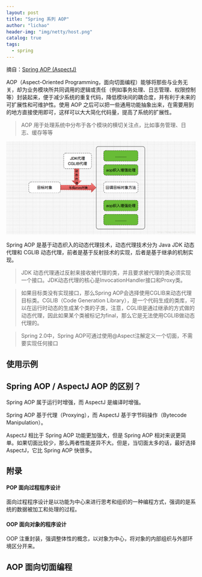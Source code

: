 ```yaml
---
layout: post
title: "Spring 系列 AOP"
author: "lichao"
header-img: "img/netty/host.png"
catalog: true
tags:
  - spring
---
```



摘自：[Spring AOP (AspectJ)](https://blog.csdn.net/javazejian/article/details/56267036)

AOP（Aspect-Oriented Programming，面向切面编程）能够将那些与业务无关，却为业务模块所共同调用的逻辑或责任（例如事务处理、日志管理、权限控制等）封装起来，便于减少系统的重复代码，降低模块间的耦合度，并有利于未来的可扩展性和可维护性。使用 AOP 之后可以把一些通用功能抽象出来，在需要用到的地方直接使用即可，这样可以大大简化代码量，提高了系统的扩展性。

>  AOP 用于处理系统中分布于各个模块的横切关注点，比如事务管理、日志、缓存等等

![dubbo](/img/spring/7.png)


Spring AOP 是基于动态织入的动态代理技术，动态代理技术分为 Java JDK 动态代理和 CGLIB 动态代理，前者是基于反射技术的实现，后者是基于继承的机制实现。

> JDK 动态代理通过反射来接收被代理的类，并且要求被代理的类必须实现一个接口。JDK动态代理的核心是InvocationHandler接口和Proxy类。

> 如果目标类没有实现接口，那么Spring AOP会选择使用CGLIB来动态代理目标类。CGLIB（Code Generation Library），是一个代码生成的类库，可以在运行时动态的生成某个类的子类，注意，CGLIB是通过继承的方式做的动态代理，因此如果某个类被标记为final，那么它是无法使用CGLIB做动态代理的。


> Spring 2.0中，Spring AOP可通过使用@Aspect注解定义一个切面，不需要实现任何接口

## 使用示例

## Spring AOP / AspectJ AOP 的区别？
Spring AOP 属于运行时增强，而 AspectJ 是编译时增强。

Spring AOP 基于代理（Proxying），而 AspectJ 基于字节码操作（Bytecode Manipulation）。

AspectJ 相比于 Spring AOP 功能更加强大，但是 Spring AOP 相对来说更简单。如果切面比较少，那么两者性能差异不大。但是，当切面太多的话，最好选择 AspectJ，它比 Spring AOP 快很多。




## 附录
#### POP 面向过程程序设计
面向过程程序设计是以功能为中心来进行思考和组织的一种编程方式，强调的是系统的数据被加工和处理的过程。
#### OOP 面向对象的程序设计
OOP 注重封装，强调整体性的概念，以对象为中心，将对象的内部组织与外部环境区分开来。
## AOP 面向切面编程

